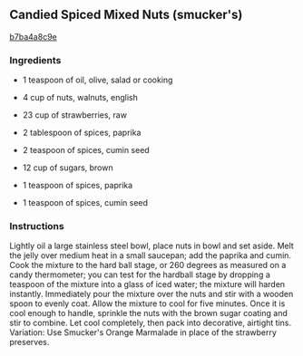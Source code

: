 ## Candied Spiced Mixed Nuts (smucker's)

[b7ba4a8c9e](http://www.food.com/recipe/candied-spiced-mixed-nuts-smuckers-101752)

### Ingredients

 - 1 teaspoon of oil, olive, salad or cooking

 - 4 cup of nuts, walnuts, english

 - 23 cup of strawberries, raw

 - 2 tablespoon of spices, paprika

 - 2 teaspoon of spices, cumin seed

 - 12 cup of sugars, brown

 - 1 teaspoon of spices, paprika

 - 1 teaspoon of spices, cumin seed

### Instructions

Lightly oil a large stainless steel bowl, place nuts in bowl and set aside. Melt the jelly over medium heat in a small saucepan; add the paprika and cumin. Cook the mixture to the hard ball stage, or 260 degrees as measured on a candy thermometer; you can test for the hardball stage by dropping a teaspoon of the mixture into a glass of iced water; the mixture will harden instantly. Immediately pour the mixture over the nuts and stir with a wooden spoon to evenly coat. Allow the mixture to cool for five minutes. Once it is cool enough to handle, sprinkle the nuts with the brown sugar coating and stir to combine. Let cool completely, then pack into decorative, airtight tins. Variation: Use Smucker's Orange Marmalade in place of the strawberry preserves.